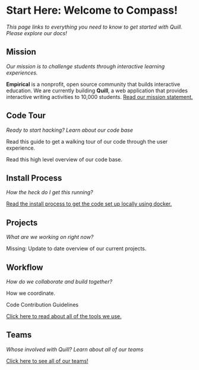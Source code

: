 # Start Here: Welcome to Compass!

*This page links to everything you need to know to get started with Quill. Please explore our docs!*

## Mission


*Our mission is to challenge students through interactive learning experiences.*

**Empirical** is a nonprofit, open source community that builds interactive education. We are currently building **Quill**, a web application that provides interactive writing activities to 10,000 students. [Read our mission statement.](http://www.quill.org/mission)

## Code Tour
*Ready to start hacking? Learn about our code base*

Read this guide to get a walking tour of our code through the user experience. 

Read this high level overview of our code base. 

## Install Process
*How the heck do I get this running?*

[Read the install process to get the code set up locally using docker.](https://github.com/empirical-org/Documentation/blob/master/Getting-Started/Install/Install%20Guide.md)

## Projects
*What are we working on right now?*

Missing: Update to date overview of our current projects.

## Workflow
*How do we collaborate and build together?*

How we coordinate. 

Code Contribution Guidelines

[Click here to read about all of the tools we use.](https://github.com/empirical-org/Documentation/blob/master/Getting-Started/Contributor-Questions.md)



## Teams
*Whose involved with Quill? Learn about all of our teams*

[Click here to see all of our teams!](https://github.com/empirical-org/Documentation/blob/master/Cofactor/Guide%20-%20Teams.md)


